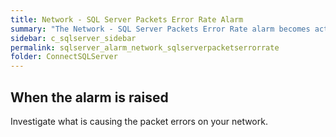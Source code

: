 ```yaml
---
title: Network - SQL Server Packets Error Rate Alarm
summary: "The Network - SQL Server Packets Error Rate alarm becomes active when the rate at which SQL Server is encountering network packet errors exceeds a threshold."
sidebar: c_sqlserver_sidebar
permalink: sqlserver_alarm_network_sqlserverpacketserrorrate
folder: ConnectSQLServer
---
```






## When the alarm is raised

Investigate what is causing the packet errors on your network.
